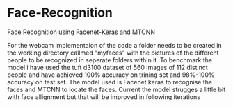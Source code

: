 # Face-Recognition
Face Recognition using Facenet-Keras and MTCNN

For the webcam implementaion of the code a folder needs to be created in the working directory callmed "myfaces" with the pictures of the different people to be recognized 
in seperate folders within it.
To benchmark the model i have used the tuft d3100 dataset of 560 images of 112 distinct people and have achieved 100% accuracy on trining set and 98%-100% accuracy on test set.
The model used is Facenet keras to recognise the faces and MTCNN to locate the faces.
Current the model strugges a little bit with face allignment but that will be improved in following iterations
